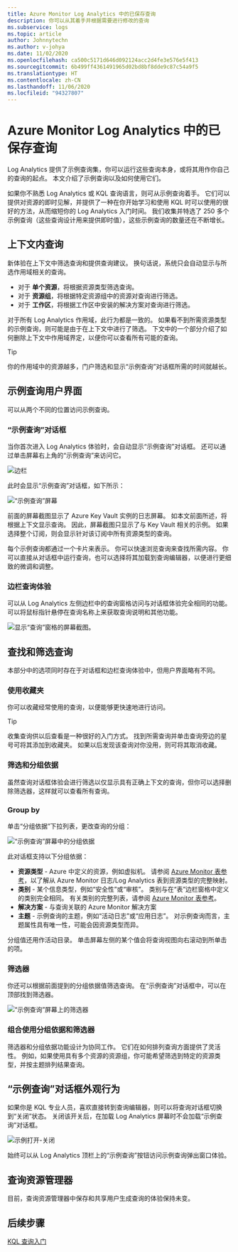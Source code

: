 ```yaml
---
title: Azure Monitor Log Analytics 中的已保存查询
description: 你可以从其着手并根据需要进行修改的查询
ms.subservice: logs
ms.topic: article
author: Johnnytechn
ms.author: v-johya
ms.date: 11/02/2020
ms.openlocfilehash: ca500c5171d646d092124acc2d4fe3e576e5f413
ms.sourcegitcommit: 6b499ff4361491965d02bd8bf8dde9c87c54a9f5
ms.translationtype: HT
ms.contentlocale: zh-CN
ms.lasthandoff: 11/06/2020
ms.locfileid: "94327807"
---
```

# <a name="saved-queries-in-azure-monitor-log-analytics"></a>Azure Monitor Log Analytics 中的已保存查询

Log Analytics 提供了示例查询集，你可以运行这些查询本身，或将其用作你自己的查询的起点。 本文介绍了示例查询以及如何使用它们。

如果你不熟悉 Log Analytics 或 KQL 查询语言，则可从示例查询着手。 它们可以提供对资源的即时见解，并提供了一种在你开始学习和使用 KQL 时可以使用的很好的方法，从而缩短你的 Log Analytics 入门时间。 我们收集并特选了 250 多个示例查询（这些查询设计用来提供即时值），这些示例查询的数量还在不断增长。

## <a name="in-context-queries"></a>上下文内查询

新体验在上下文中筛选查询和提供查询建议。 换句话说，系统只会自动显示与所选作用域相关的查询。

- 对于 **单个资源**，将根据资源类型筛选查询。
- 对于 **资源组**，将根据特定资源组中的资源对查询进行筛选。
- 对于 **工作区**，将根据工作区中安装的解决方案对查询进行筛选。

对于所有 Log Analytics 作用域，此行为都是一致的。 如果看不到所需资源类型的示例查询，则可能是由于在上下文中进行了筛选。 下文中的一个部分介绍了如何删除上下文中作用域界定，以便你可以查看所有可能的查询。

> [!TIP]
> 你的作用域中的资源越多，门户筛选和显示“示例查询”对话框所需的时间就越长。

## <a name="example-query-user-interface"></a>示例查询用户界面

可以从两个不同的位置访问示例查询。

### <a name="example-query-dialog"></a>“示例查询”对话框

当你首次进入 Log Analytics 体验时，会自动显示“示例查询”对话框。  还可以通过单击屏幕右上角的“示例查询”来访问它。

![边栏](./media/saved-queries/sidebar-2.png)

此时会显示“示例查询”对话框，如下所示：  

![“示例查询”屏幕](./media/saved-queries/example-query-start.png)

前面的屏幕截图显示了 Azure Key Vault 实例的日志屏幕。 如本文前面所述，将根据上下文显示查询。  因此，屏幕截图只显示了与 Key Vault 相关的示例。 如果选择整个订阅，则会显示针对该订阅中所有资源类型的查询。  

每个示例查询都通过一个卡片来表示。 你可以快速浏览查询来查找所需内容。 你可以直接从对话框中运行查询，也可以选择将其加载到查询编辑器，以便进行更细致的微调和调整。

### <a name="sidebar-query-experience"></a>边栏查询体验

可以从 Log Analytics 左侧边栏中的查询窗格访问与对话框体验完全相同的功能。 可以将鼠标指针悬停在查询名称上来获取查询说明和其他功能。

![显示“查询”窗格的屏幕截图。](./media/saved-queries/sidebar-3.png)

## <a name="finding-and-filtering-queries"></a>查找和筛选查询

本部分中的选项同时存在于对话框和边栏查询体验中，但用户界面略有不同。  

### <a name="use-favorites"></a>使用收藏夹

你可以收藏经常使用的查询，以便能够更快速地进行访问。

> [!TIP]
> 收集查询供以后查看是一种很好的入门方式。 找到所需查询并单击查询旁边的星号可将其添加到收藏夹。 如果以后发现该查询对你没用，则可将其取消收藏。  

### <a name="filtering-and-group-by"></a>筛选和分组依据

虽然查询对话框体验会进行筛选以仅显示具有正确上下文的查询，但你可以选择删除筛选器，这样就可以查看所有查询。

### <a name="group-by"></a>Group by

单击“分组依据”下拉列表，更改查询的分组：

![“示例查询”屏幕中的分组依据](./media/saved-queries/example-query-groupby.png)

此对话框支持以下分组依据：

- **资源类型** - Azure 中定义的资源，例如虚拟机。 请参阅 [Azure Monitor 表参考](https://docs.microsoft.com/azure/azure-monitor/reference/tables/tables-resourcetype)，以了解从 Azure Monitor 日志/Log Analytics 表到资源类型的完整映射。  
- **类别** - 某个信息类型，例如“安全性”或“审核”。 类别与在“表”边栏窗格中定义的类别完全相同。 有关类别的完整列表，请参阅 [Azure Monitor 表参考](https://docs.microsoft.com/azure/azure-monitor/reference/tables/tables-category)。  
- **解决方案** - 与查询关联的 Azure Monitor 解决方案
- **主题** - 示例查询的主题，例如“活动日志”或“应用日志”。 对示例查询而言，主题属性具有唯一性，可能会因资源类型而异。

分组值还用作活动目录。 单击屏幕左侧的某个值会将查询视图向右滚动到所单击的项。

### <a name="filter"></a>筛选器

你还可以根据前面提到的分组依据值筛选查询。 在“示例查询”对话框中，可以在顶部找到筛选器。

![“示例查询”屏幕上的筛选器](./media/saved-queries/example-query-filter.png)

### <a name="combining-group-by-and-filter"></a>组合使用分组依据和筛选器

筛选器和分组依据功能设计为协同工作。 它们在如何排列查询方面提供了灵活性。 例如，如果使用具有多个资源的资源组，你可能希望筛选到特定的资源类型，并按主题排列结果查询。

## <a name="sample-query-dialog-appearance-behavior"></a>“示例查询”对话框外观行为

如果你是 KQL 专业人员，喜欢直接转到查询编辑器，则可以将查询对话框切换到“关闭”状态。 关闭该开关后，在加载 Log Analytics 屏幕时不会加载“示例查询”对话框。

![示例打开-关闭](./media/saved-queries/examples-on-off.png)

始终可以从 Log Analytics 顶栏上的“示例查询”按钮访问示例查询弹出窗口体验。

## <a name="query-explorer"></a>查询资源管理器

目前，查询资源管理器中保存和共享用户生成查询的体验保持未变。

## <a name="next-steps"></a>后续步骤

[KQL 查询入门](get-started-queries.md)


